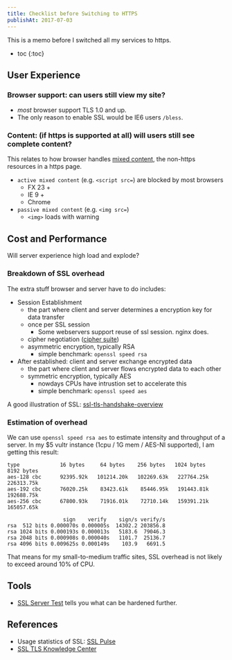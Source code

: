 ```yaml
---
title: Checklist before Switching to HTTPS
publishAt: 2017-07-03
---
```


This is a memo before I switched all my services to https.

- toc
  {:toc}

## User Experience

### Browser support: can users still view my site?

- _most_ browser support TLS 1.0 and up.
- The only reason to enable SSL would be IE6 users `/bless`.

### Content: (if https is supported at all) will users still see complete content?

This relates to how browser handles [mixed content](https://developer.mozilla.org/en-US/docs/Web/Security/Mixed_content),
the non-https resources in a https page.

- `active mixed content` (e.g. `<script src=`) are blocked by most browsers
  - FX 23 +
  - IE 9 +
  - Chrome
- `passive mixed content` (e.g. `<img src=`)
  - `<img>` loads with warning

## Cost and Performance

Will server experience high load and explode?

### Breakdown of SSL overhead

The extra stuff browser and server have to do includes:

- Session Establishment
  - the part where client and server determines a encryption key for data transfer
  - once per SSL session
    - Some webservers support reuse of ssl session. nginx does.
  - cipher negotiation ([cipher suite](https://en.wikipedia.org/wiki/Cipher_suite))
  - asymmetric encryption, typically RSA
    - simple benchmark: `openssl speed rsa`
- After established: client and server exchange encrypted data
  - the part where client and server flows encrypted data to each other
  - symmetric encryption, typically AES
    - nowdays CPUs have intrustion set to accelerate this
    - simple benchmark: `openssl speed aes`

A good illustration of SSL: [ssl-tls-handshake-overview](https://www.ssl.com/article/ssl-tls-handshake-overview/)

### Estimation of overhead

We can use `openssl speed rsa aes` to estimate intensity and throughput of a server.
In my \$5 vultr instance (1cpu / 1G mem / AES-NI supported), I am getting this result:

```text
type             16 bytes     64 bytes    256 bytes   1024 bytes   8192 bytes
aes-128 cbc      92395.92k   101214.20k   102269.63k   227764.25k   226313.75k
aes-192 cbc      76020.25k    83423.61k    85446.95k   191443.81k   192688.75k
aes-256 cbc      67800.93k    71916.01k    72710.14k   159391.21k   165057.65k

                  sign    verify    sign/s verify/s
rsa  512 bits 0.000070s 0.000005s  14302.2 203856.8
rsa 1024 bits 0.000193s 0.000013s   5183.6  79046.3
rsa 2048 bits 0.000908s 0.000040s   1101.7  25136.7
rsa 4096 bits 0.009625s 0.000149s    103.9   6691.5
```

That means for my small-to-medium traffic sites, SSL overhead is not likely to exceed around 10% of CPU.

## Tools

- [SSL Server Test](https://www.ssllabs.com/ssltest/index.html) tells you what can be hardened further.

## References

- Usage statistics of SSL: [SSL Pulse](https://www.ssllabs.com/ssl-pulse/)
- [SSL TLS Knowledge Center](https://www.owasp.org/index.php/SSL_TLS_Knowledge_Center)
